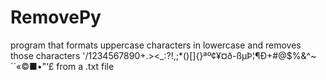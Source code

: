 # RemovePy
program that formats uppercase characters in lowercase and removes those characters '/1234567890+\.>&lt;_:?!,;*()[]{}ªº¢¥¤ð-ßµÞ¦¶Ð+#@$%&amp;^~´`«©■•"‘£ from a .txt file
